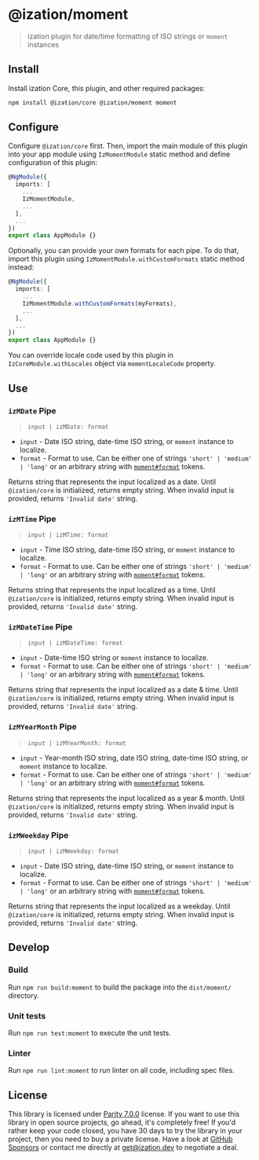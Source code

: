 # @ization/moment

> ization plugin for date/time formatting of ISO strings or `moment` instances

## Install

Install ization Core, this plugin, and other required packages:

```sh
npm install @ization/core @ization/moment moment
```

## Configure

Configure `@ization/core` first. Then, import the main module of this plugin into your app module using `IzMomentModule` static method and define configuration of this plugin:

```typescript
@NgModule({
  imports: [
    ...
    IzMomentModule,
    ...
  ],
  ...
})
export class AppModule {}
```

Optionally, you can provide your own formats for each pipe. To do that, import this plugin using `IzMomentModule.withCustomFormats` static method instead:

```typescript
@NgModule({
  imports: [
    ...
    IzMomentModule.withCustomFormats(myFormats),
    ...
  ],
  ...
})
export class AppModule {}
```

You can override locale code used by this plugin in `IzCoreModule.withLocales` object via `momentLocaleCode` property.

## Use

### `izMDate` Pipe

> `input | izMDate: format`

* `input` - Date ISO string, date-time ISO string, or `moment` instance to localize.
* `format` - Format to use. Can be either one of strings `'short' | 'medium' | 'long'` or an arbitrary string with [`moment#format`](https://momentjs.com/docs/#/displaying/format/) tokens.

Returns string that represents the input localized as a date. Until `@ization/core` is initialized, returns empty string. When invalid input is provided, returns `'Invalid date'` string.

### `izMTime` Pipe

> `input | izMTime: format`

* `input` - Time ISO string, date-time ISO string, or `moment` instance to localize.
* `format` - Format to use. Can be either one of strings `'short' | 'medium' | 'long'` or an arbitrary string with [`moment#format`](https://momentjs.com/docs/#/displaying/format/) tokens.

Returns string that represents the input localized as a time. Until `@ization/core` is initialized, returns empty string. When invalid input is provided, returns `'Invalid date'` string.

### `izMDateTime` Pipe

> `input | izMDateTime: format`

* `input` - Date-time ISO string or `moment` instance to localize.
* `format` - Format to use. Can be either one of strings `'short' | 'medium' | 'long'` or an arbitrary string with [`moment#format`](https://momentjs.com/docs/#/displaying/format/) tokens.

Returns string that represents the input localized as a date & time. Until `@ization/core` is initialized, returns empty string. When invalid input is provided, returns `'Invalid date'` string.

### `izMYearMonth` Pipe

> `input | izMYearMonth: format`

* `input` - Year-month ISO string, date ISO string, date-time ISO string, or `moment` instance to localize.
* `format` - Format to use. Can be either one of strings `'short' | 'medium' | 'long'` or an arbitrary string with [`moment#format`](https://momentjs.com/docs/#/displaying/format/) tokens.

Returns string that represents the input localized as a year & month. Until `@ization/core` is initialized, returns empty string. When invalid input is provided, returns `'Invalid date'` string.

### `izMWeekday` Pipe

> `input | izMWeekday: format`

* `input` - Date ISO string, date-time ISO string, or `moment` instance to localize.
* `format` - Format to use. Can be either one of strings `'short' | 'medium' | 'long'` or an arbitrary string with [`moment#format`](https://momentjs.com/docs/#/displaying/format/) tokens.

Returns string that represents the input localized as a weekday. Until `@ization/core` is initialized, returns empty string. When invalid input is provided, returns `'Invalid date'` string.

## Develop

### Build

Run `npm run build:moment` to build the package into the `dist/moment/` directory.

### Unit tests

Run `npm run test:moment` to execute the unit tests.

### Linter

Run `npm run lint:moment` to run linter on all code, including spec files.

## License

This library is licensed under [Parity 7.0.0](https://github.com/ization/ization/blob/latest/LICENSE.md) license. If you want to use this library in open source projects, go ahead, it's completely free! If you'd rather keep your code closed, you have 30 days to try the library in your project, then you need to buy a private license. Have a look at [GitHub Sponsors](https://github.com/sponsors/ization) or contact me directly at <get@ization.dev> to negotiate a deal.
